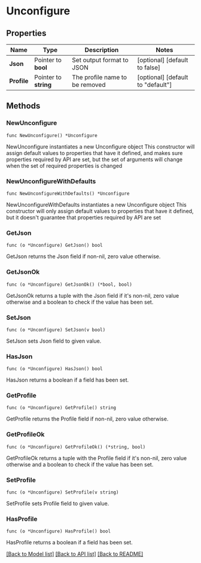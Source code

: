 # Unconfigure

## Properties

Name | Type | Description | Notes
------------ | ------------- | ------------- | -------------
**Json** | Pointer to **bool** | Set output format to JSON | [optional] [default to false]
**Profile** | Pointer to **string** | The profile name to be removed | [optional] [default to "default"]

## Methods

### NewUnconfigure

`func NewUnconfigure() *Unconfigure`

NewUnconfigure instantiates a new Unconfigure object
This constructor will assign default values to properties that have it defined,
and makes sure properties required by API are set, but the set of arguments
will change when the set of required properties is changed

### NewUnconfigureWithDefaults

`func NewUnconfigureWithDefaults() *Unconfigure`

NewUnconfigureWithDefaults instantiates a new Unconfigure object
This constructor will only assign default values to properties that have it defined,
but it doesn't guarantee that properties required by API are set

### GetJson

`func (o *Unconfigure) GetJson() bool`

GetJson returns the Json field if non-nil, zero value otherwise.

### GetJsonOk

`func (o *Unconfigure) GetJsonOk() (*bool, bool)`

GetJsonOk returns a tuple with the Json field if it's non-nil, zero value otherwise
and a boolean to check if the value has been set.

### SetJson

`func (o *Unconfigure) SetJson(v bool)`

SetJson sets Json field to given value.

### HasJson

`func (o *Unconfigure) HasJson() bool`

HasJson returns a boolean if a field has been set.

### GetProfile

`func (o *Unconfigure) GetProfile() string`

GetProfile returns the Profile field if non-nil, zero value otherwise.

### GetProfileOk

`func (o *Unconfigure) GetProfileOk() (*string, bool)`

GetProfileOk returns a tuple with the Profile field if it's non-nil, zero value otherwise
and a boolean to check if the value has been set.

### SetProfile

`func (o *Unconfigure) SetProfile(v string)`

SetProfile sets Profile field to given value.

### HasProfile

`func (o *Unconfigure) HasProfile() bool`

HasProfile returns a boolean if a field has been set.


[[Back to Model list]](../README.md#documentation-for-models) [[Back to API list]](../README.md#documentation-for-api-endpoints) [[Back to README]](../README.md)


